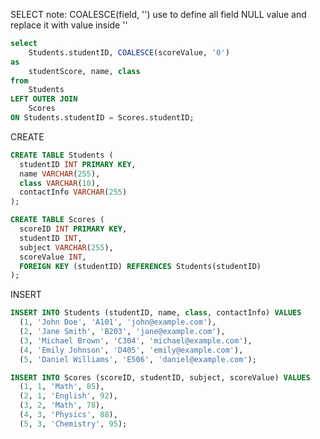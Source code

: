 SELECT
note: COALESCE(field, '') use to define all field NULL value and replace it with value inside ''  
```sql
select 
    Students.studentID, COALESCE(scoreValue, '0') 
as 
    studentScore, name, class 
from
    Students 
LEFT OUTER JOIN
    Scores 
ON Students.studentID = Scores.studentID;
```

CREATE
```sql
CREATE TABLE Students (
  studentID INT PRIMARY KEY,
  name VARCHAR(255),
  class VARCHAR(10),
  contactInfo VARCHAR(255)
);
```

```sql
CREATE TABLE Scores (
  scoreID INT PRIMARY KEY,
  studentID INT,
  subject VARCHAR(255),
  scoreValue INT,
  FOREIGN KEY (studentID) REFERENCES Students(studentID)
);
```


INSERT
```sql
INSERT INTO Students (studentID, name, class, contactInfo) VALUES
  (1, 'John Doe', 'A101', 'john@example.com'),
  (2, 'Jane Smith', 'B203', 'jane@example.com'),
  (3, 'Michael Brown', 'C304', 'michael@example.com'),
  (4, 'Emily Johnson', 'D405', 'emily@example.com'),
  (5, 'Daniel Williams', 'E506', 'daniel@example.com');
```

```sql
INSERT INTO Scores (scoreID, studentID, subject, scoreValue) VALUES
  (1, 1, 'Math', 85),
  (2, 1, 'English', 92),
  (3, 2, 'Math', 78),
  (4, 3, 'Physics', 88),
  (5, 3, 'Chemistry', 95);
```

